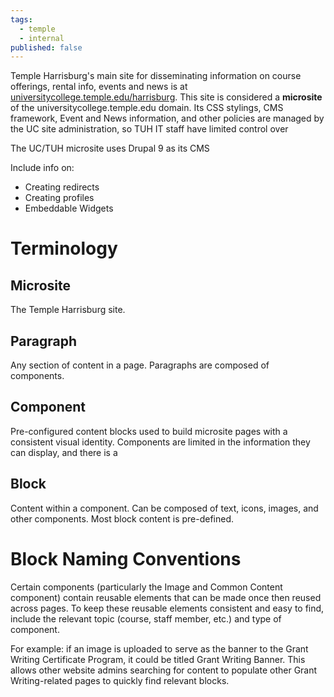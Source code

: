 ```yaml
---
tags:
  - temple
  - internal
published: false
---
```

Temple Harrisburg's main site for disseminating information on course offerings, rental info, events and news is at [universitycollege.temple.edu/harrisburg](https:\\universitycollege.temple.edu/harrisburg). This site is considered a **microsite** of the universitycollege.temple.edu domain. Its CSS stylings, CMS framework, Event and News information, and other policies are managed by the UC site administration, so TUH IT staff have limited control over

The UC/TUH microsite uses Drupal 9 as its CMS

Include info on:

- Creating redirects
- Creating profiles
- Embeddable Widgets

# Terminology

## Microsite

The Temple Harrisburg site.

## Paragraph

Any section of content in a page. Paragraphs are composed of components.

## Component

Pre-configured content blocks used to build microsite pages with a consistent visual identity. Components are limited in the information they can display, and there is a

## Block

Content within a component. Can be composed of text, icons, images, and other components. Most block content is pre-defined.

# Block Naming Conventions

Certain components (particularly the Image and Common Content component) contain reusable elements that can be made once then reused across pages. To keep these reusable elements consistent and easy to find, include the relevant topic (course, staff member, etc.) and type of component.

For example: if an image is uploaded to serve as the banner to the Grant Writing Certificate Program, it could be titled Grant Writing Banner. This allows other website admins searching for content to populate other Grant Writing-related pages to quickly find relevant blocks.
